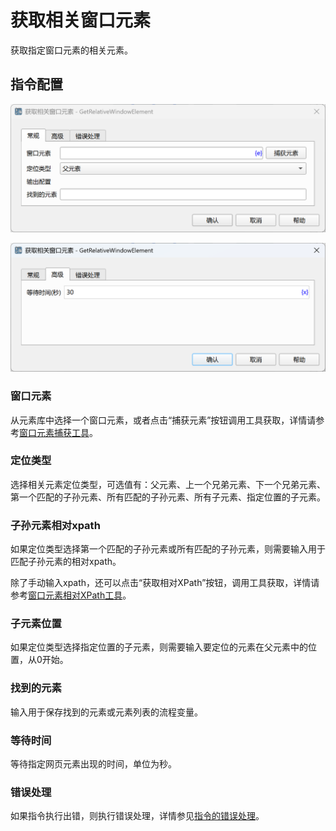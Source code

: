 # 获取相关窗口元素

获取指定窗口元素的相关元素。

## 指令配置

![获取相关窗口元素常规配置对话框](get_relative_window_element_general_config.png)

![获取相关窗口元素高级配置对话框](get_relative_window_element_advanced_config.png)

### 窗口元素

从元素库中选择一个窗口元素，或者点击“捕获元素”按钮调用工具获取，详情请参考[窗口元素捕获工具](../../../manual/window_element_capture_tool.md)。

### 定位类型

选择相关元素定位类型，可选值有：父元素、上一个兄弟元素、下一个兄弟元素、第一个匹配的子孙元素、所有匹配的子孙元素、所有子元素、指定位置的子元素。

### 子孙元素相对xpath

如果定位类型选择第一个匹配的子孙元素或所有匹配的子孙元素，则需要输入用于匹配子孙元素的相对xpath。

除了手动输入xpath，还可以点击“获取相对XPath”按钮，调用工具获取，详情请参考[窗口元素相对XPath工具](../../../manual/window_element_relative_xpath_tool.md)。

### 子元素位置

如果定位类型选择指定位置的子元素，则需要输入要定位的元素在父元素中的位置，从0开始。

### 找到的元素

输入用于保存找到的元素或元素列表的流程变量。

### 等待时间

等待指定网页元素出现的时间，单位为秒。

### 错误处理

如果指令执行出错，则执行错误处理，详情参见[指令的错误处理](../../../manual/error_handling.md)。
